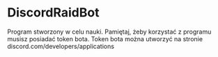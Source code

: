 # DiscordRaidBot
Program stworzony w celu nauki.
Pamiętaj, żeby korzystać z programu musisz posiadać token bota. Token bota można utworzyć na stronie discord.com/developers/applications
